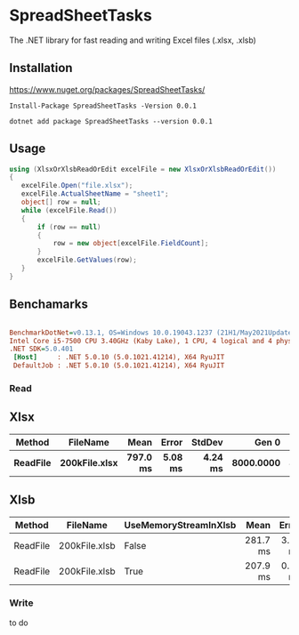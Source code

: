 # SpreadSheetTasks
 The .NET library for fast reading and writing Excel files (.xlsx, .xlsb)
 
 ## Installation
 https://www.nuget.org/packages/SpreadSheetTasks/
 
 ```Install-Package SpreadSheetTasks -Version 0.0.1```
 
 ```dotnet add package SpreadSheetTasks --version 0.0.1```

 

 ## Usage
 
 ```c#
 using (XlsxOrXlsbReadOrEdit excelFile = new XlsxOrXlsbReadOrEdit())
 {
    excelFile.Open("file.xlsx");
    excelFile.ActualSheetName = "sheet1";
    object[] row = null;
    while (excelFile.Read())
    {
        if (row == null)
        {
            row = new object[excelFile.FieldCount];
        }
        excelFile.GetValues(row);
    }
 }
 ```
 
 ## Benchamarks
 ``` ini

BenchmarkDotNet=v0.13.1, OS=Windows 10.0.19043.1237 (21H1/May2021Update)
Intel Core i5-7500 CPU 3.40GHz (Kaby Lake), 1 CPU, 4 logical and 4 physical cores
.NET SDK=5.0.401
  [Host]     : .NET 5.0.10 (5.0.1021.41214), X64 RyuJIT
  DefaultJob : .NET 5.0.10 (5.0.1021.41214), X64 RyuJIT
```
### Read
## Xlsx

|   Method |      FileName |     Mean |   Error |  StdDev |      Gen 0 |     Gen 1 |     Gen 2 | Allocated |
|--------- |-------------- |---------:|--------:|--------:|-----------:|----------:|----------:|----------:|
| **ReadFile** | **200kFile.xlsx** | **797.0 ms** | **5.08 ms** | **4.24 ms** |  **8000.0000** | **4000.0000** | **2000.0000** |     **38 MB** |

## Xlsb
|   Method |      FileName | UseMemoryStreamInXlsb |     Mean |   Error |  StdDev |     Gen 0 |     Gen 1 |     Gen 2 | Allocated |
|--------- |-------------- |---------------------- |---------:|--------:|--------:|----------:|----------:|----------:|----------:|
| ReadFile | 200kFile.xlsb |                 False | 281.7 ms | 3.10 ms | 2.90 ms | 8000.0000 | 4000.0000 | 2000.0000 |     38 MB |
| ReadFile | 200kFile.xlsb |                  True | 207.9 ms | 0.69 ms | 0.61 ms | 8000.0000 | 4666.6667 | 1666.6667 |     72 MB |

### Write
to do
